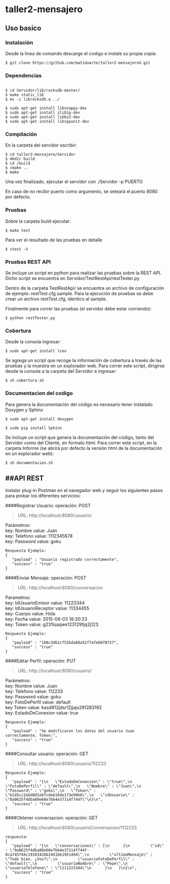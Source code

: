 # taller2-mensajero  

Uso basico
-----------

### Instalación

Desde la linea de comando descarge el codigo e instale su propia copia:	

```
$ git clone https://github.com/matiduarte/taller2-mensajeroX.git  
```

### Dependencias

```

$ cd Servidor/lib/rocksdb-master/
$ make static_lib
$ mv -i librocksdb.a ../

$ sudo apt-get install libsnappy-dev
$ sudo apt-get install zlib1g-dev
$ sudo apt-get install libbz2-dev
$ sudo apt-get install libcppunit-dev
```

### Compilación

En la carpeta del servidor escribir:
```
$ cd taller2-mensajero/Servidor 
$ mkdir build  
$ cd /build  
$ cmake ..  
$ make  
```
Una vez finalizado, ejecutar el servidor con ./Servidor -p PUERTO

En caso de no recibir puerto como argumento, se seteará el puerto 8080 por defecto.

### Pruebas

Sobre la carpeta build ejecutar:  
```
$ make test 
```

Para ver el resultado de las pruebas en detalle
```
$ ctest -V
```
### Pruebas REST API

Se incluye un script en python para realizar las pruebas sobre la REST API. 
Dicho script se encuentra en Servidor/TestRestApi/restTester.py

Dentro de la carpeta TestRestApi/ se encuentra un archivo de configuración de ejemplo: restTest.cfg.sample. Para la ejecución de pruebas se debe crear un archivo restTest.cfg, identico al sample.

Finalmente para correr las pruebas (el servidor debe estar corriendo):
```
$ python restTester.py
```


### Cobertura  

Desde la consola ingresar:  
```
$ sudo apt-get install lcov
```

Se agrega un script que recoge la información de cobertura a través de las pruebas y la muestra en un explorador web. Para correr este script, dirigirse desde la consola a la carpeta del Servidor e ingresar:

```
$ sh cobertura.sh
```

### Documentacion del codigo  

Para genera la documentación del código es necesario tener instalado Doxygen y Sphinx

```
$ sudo apt-get install doxygen
```

```
$ sudo pip install Sphinx
```

Se incluye un script que genera la documentación del código, tanto del Servidor como del Cliente, en formato html.
Para correr este script, en la carpeta Informe (se abrirá por defecto la versión html de la documentación en un explorador web):

```
$ sh documentacion.sh
```

##API REST
-----------
Instalar plug-in Postman en el navegador web y seguir los siguientes pasos para probar los diferentes servicios:  


####Registrar Usuario:
operación: POST
>URL: http://localhost:8080/usuario/

Parámetros:  
key: Nombre    value: Juan  
key: Telefono  value: 1112345678  
key: Password  value: goku  
```
Respuesta Ejemplo: 
{
   "payload" : "Usuario registrado correctamente",
   "success" : "true"
}
```
####Enviar Mensaje:
operación: POST
>URL: http://localhost:8080/conversacion

Parametros:  
key: IdUsuarioEmisor	value: 11223344  
key: IdUsuarioReceptor	value: 11334455  
key: Cuerpo		value: Hola  
key: Fecha		value: 2015-06-03 18:30:23  
key: Token		value: g231lsaqwe123129fjq2j123  
```
Respuesta Ejemplo: 
{
   "payload" : "188c3d61cf52bda68a52f7afe6070727",
   "success" : "true"
}
```


####Editar Perfil:
operación: PUT
>URL: http://localhost:8080/usuario/

Parámetros:  
key: Nombre		value: Juan  
key: Telefono	        value: 112233  
key: Password	        value: goku  
key: FotoDePerfil	value: default  
key Token		value: kasd912jdsr12jjajs291283192  
key: EstadoDeConexion	value: true  
```
Respuesta Ejemplo:
{
   "payload" : "Se modificaron los datos del usuario Juan correctamente. Token:",
   "success" : "true"
}
```


####Consultar usuario:
operación: GET
>URL: http://localhost:8080/usuario/112233  

```
Respuesta Ejemplo:
{
   "payload" : "{\n   \"EstadoDeConexion\" : \"true\",\n   \"FotoDePerfil\" : \"default\",\n   \"Nombre\" : \"Juan\",\n   \"Password\" : \"goku\",\n   \"Token\" : \"b1d3cc2ebd0d1ebfcdeb16de173e99b6\",\n   \"idUsuario\" : \"0a0625f4dba80e60e7bb4e37114f744f\"\n}\n",
   "success" : "true"
}

```

####Obtener conversacion:
operación: GET
>URL: http://localhost:8080/usuarioConversacion/1112233  

```
respuesta:
{
   "payload" : "{\n   \"conversaciones\" : [\n      {\n         \"id\" : \"0a0625f4dba80e60e7bb4e37114f744f-8ca745744c1910342bb2441b61951494\",\n         \"ultimoMensaje\" : \"Todo bien. ¿Vos?\",\n         \"usuarioFotoDePerfil\" : \"default\",\n         \"usuarioNombre\" : \"Pepe\",\n         \"usuarioTelefono\" : \"1111223344\"\n      }\n   ]\n}\n",
   "success" : "true"
}
```  

